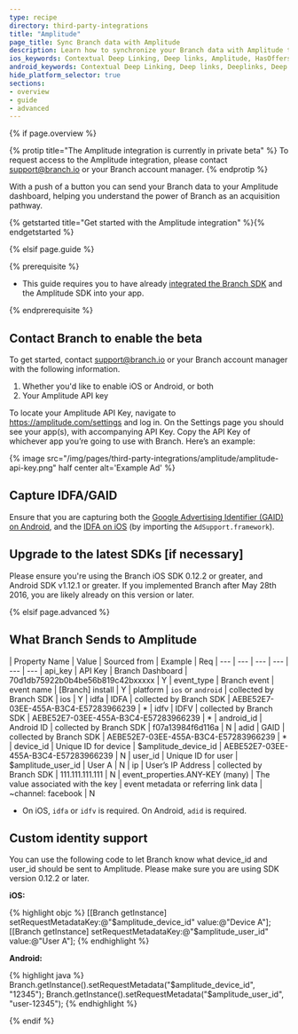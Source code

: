 ```yaml
---
type: recipe
directory: third-party-integrations
title: "Amplitude"
page_title: Sync Branch data with Amplitude
description: Learn how to synchronize your Branch data with Amplitude to segment users from Branch installs and calculate LTV.
ios_keywords: Contextual Deep Linking, Deep links, Amplitude, HasOffers, Deeplinks, Deep Linking, Deeplinking, Deferred Deep Linking, Deferred Deeplinking, Google App Indexing, Google App Invites, Apple Universal Links, Apple Spotlight Search, Facebook App Links, AppLinks, Deepviews, Deep views, Mixpanel, user segmentation, life time value, LTV
android_keywords: Contextual Deep Linking, Deep links, Deeplinks, Deep Linking, Deeplinking, Deferred Deep Linking, Deferred Deeplinking, Google App Indexing, Google App Invites, Apple Universal Links, Apple Spotlight Search, Facebook App Links, AppLinks, Deepviews, Deep views, Mixpanel, user segmentation, life time value, LTV
hide_platform_selector: true
sections:
- overview
- guide
- advanced
---
```


{% if page.overview %}

{% protip title="The Amplitude integration is currently in private beta" %}
To request access to the Amplitude integration, please contact [support@branch.io](mailto:support@branch.io) or your Branch account manager. 
{% endprotip %}

With a push of a button you can send your Branch data to your Amplitude dashboard, helping you understand the power of Branch as an acquisition pathway. 

{% getstarted title="Get started with the Amplitude integration" %}{% endgetstarted %}

{% elsif page.guide %}

{% prerequisite %}

- This guide requires you to have already [integrated the Branch SDK]({{base.url}}/getting-started/sdk-integration-guide) and the Amplitude SDK into your app.

{% endprerequisite %}

## Contact Branch to enable the beta

To get started, contact support@branch.io or your Branch account manager with the following information.

1. Whether you'd like to enable iOS or Android, or both
1. Your Amplitude API key

To locate your Amplitude API Key, navigate to https://amplitude.com/settings and log in. On the Settings page you should see your app(s), with accompanying API Key. Copy the API Key of whichever app you’re going to use with Branch. Here’s an example:

{% image src="/img/pages/third-party-integrations/amplitude/amplitude-api-key.png" half center alt='Example Ad' %}

## Capture IDFA/GAID

Ensure that you are capturing both the [Google Advertising Identifier (GAID) on Android]({{base.url}}/getting-started/sdk-integration-guide/advanced/android/#use-google-advertising-id), and the [IDFA on iOS]({{base.url}}/getting-started/sdk-integration-guide/advanced/ios/#install-the-sdk-manually) (by importing the `AdSupport.framework`).

## Upgrade to the latest SDKs [if necessary]

Please ensure you're using the Branch iOS SDK 0.12.2 or greater, and Android SDK v1.12.1 or greater. If you implemented Branch after May 28th 2016, you are likely already on this version or later.


{% elsif page.advanced %}


## What Branch Sends to Amplitude


| Property Name | Value | Sourced from | Example | Req 
| --- | --- | --- | --- | --- | ---
| api_key | API Key | Branch Dashboard | 70d1db75922b0b4be56b819c42bxxxxx | Y 
| event_type | Branch event | event name | [Branch] install | Y 
| platform | `ios` or `android` | collected by Branch SDK | ios | Y 
| idfa | IDFA | collected by Branch SDK | AEBE52E7-03EE-455A-B3C4-E57283966239 | * 
| idfv | IDFV | collected by Branch SDK | AEBE52E7-03EE-455A-B3C4-E57283966239 | * 
| android_id | Android ID | collected by Branch SDK | f07a13984f6d116a | N 
| adid | GAID | collected by Branch SDK | AEBE52E7-03EE-455A-B3C4-E57283966239 | * 
| device_id | Unique ID for device | $amplitude_device_id | AEBE52E7-03EE-455A-B3C4-E57283966239 | N 
| user_id | Unique ID for user | $amplitude_user_id | User A | N 
| ip | User’s IP Address | collected by Branch SDK | 111.111.111.111 | N 
| event_properties.ANY-KEY (many) | The value associated with the key | event metadata or referring link data | ~channel: facebook | N

* On iOS, `idfa` or `idfv` is required. On Android, `adid` is required.


## Custom identity support

You can use the following code to let Branch know what device_id and user_id should be sent to Amplitude. Please make sure you are using SDK version 0.12.2 or later.

**iOS:**

{% highlight objc %}
[[Branch getInstance] setRequestMetadataKey:@"$amplitude_device_id" value:@"Device A"];
[[Branch getInstance] setRequestMetadataKey:@"$amplitude_user_id" value:@"User A"];
{% endhighlight %}

**Android:**

{% highlight java %}
Branch.getInstance().setRequestMetadata("$amplitude_device_id", "12345");
Branch.getInstance().setRequestMetadata("$amplitude_user_id", "user-12345");
{% endhighlight %}

{% endif %}
